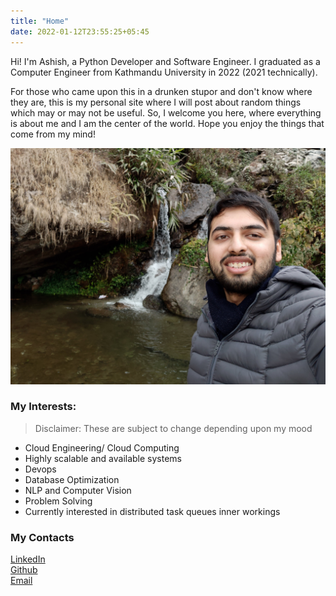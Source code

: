 ```yaml
---
title: "Home"
date: 2022-01-12T23:55:25+05:45
---
```


Hi! I'm Ashish, a Python Developer and Software Engineer. I graduated as a Computer Engineer from Kathmandu University in 2022 (2021 technically). 

For those who came upon this in a drunken stupor and don't know where they are, this is my personal site where I will post about random things which may or may not be useful. So, I welcome you here, where everything is about me and I am the center of the world. Hope you enjoy the things that come from my mind!

![Me](/images/me.jpg)

### My Interests:

> Disclaimer: These are subject to change depending upon my mood

- Cloud Engineering/ Cloud Computing
- Highly scalable and available systems
- Devops
- Database Optimization
- NLP and Computer Vision
- Problem Solving
- Currently interested in distributed task queues inner workings

### My Contacts

[LinkedIn](https://www.linkedin.com/in/ashish-s-4692b810b/)  
[Github](https://github.com/ashishsubedi)  
[Email](mailto:iamashishsubed@gmail.com)
